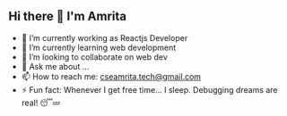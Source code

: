 ## Hi there 👋 I'm Amrita 

- 🔭 I’m currently working as Reactjs Developer
- 🌱 I’m currently learning web development
- 👯 I’m looking to collaborate on web dev
- 💬 Ask me about ...
- 📫 How to reach me: cseamrita.tech@gmail.com
- ⚡ Fun fact: Whenever I get free time… I sleep. Debugging dreams are real! 😴💤
